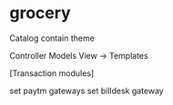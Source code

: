 # grocery

Catalog contain theme

Controller
Models
View -> Templates

[Transaction modules]

set paytm gateways
set billdesk gateway